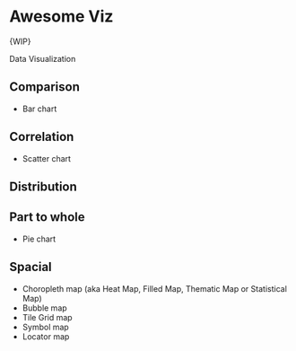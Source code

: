 # Awesome Viz
{WIP}

Data Visualization


## Comparison
* Bar chart

## Correlation
* Scatter chart

## Distribution

## Part to whole
* Pie chart

## Spacial
* Choropleth map (aka Heat Map, Filled Map, Thematic Map or Statistical Map)
* Bubble map
* Tile Grid map
* Symbol map
* Locator map

